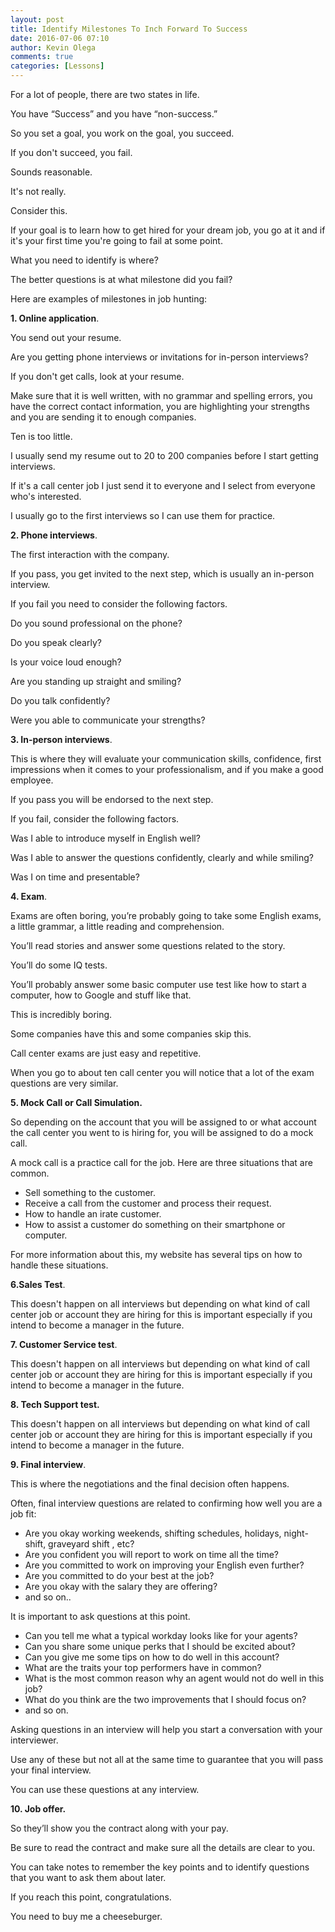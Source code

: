 ```yaml
---
layout: post
title: Identify Milestones To Inch Forward To Success
date: 2016-07-06 07:10
author: Kevin Olega
comments: true
categories: [Lessons]
---
```

For a lot of people, there are two states in life. 

You have “Success” and you have “non-success.” 

So you set a goal, you work on the goal, you succeed. 

If you don't succeed, you fail. 

Sounds reasonable. 

It's not really. 

Consider this. 

If your goal is to learn how to get hired for your dream job, you go at it and if it's your first time you're going to fail at some point. 

What you need to identify is where? 

The better questions is at what milestone did you fail? 

Here are examples of milestones in job hunting:

**1. Online application**. 

You send out your resume. 

Are you getting phone interviews or invitations for in-person interviews? 

If you don't get calls, look at your resume. 

Make sure that it is well written, with no grammar and spelling errors, you have the correct contact information, you are highlighting your strengths and you are sending it to enough companies. 

Ten is too little. 

I usually send my resume out to 20 to 200 companies before I start getting interviews. 

If it's a call center job I just send it to everyone and I select from everyone who's interested. 

I usually go to the first interviews so I can use them for practice.

**2. Phone interviews**. 

The first interaction with the company. 

If you pass, you get invited to the next step, which is usually an in-person interview. 

If you fail you need to consider the following factors. 

Do you sound professional on the phone? 

Do you speak clearly? 

Is your voice loud enough? 

Are you standing up straight and smiling? 

Do you talk confidently? 

Were you able to communicate your strengths?

**3. In-person interviews**. 

This is where they will evaluate your communication skills, confidence, first impressions when it comes to your professionalism, and if you make a good employee. 

If you pass you will be endorsed to the next step. 

If you fail, consider the following factors. 

Was I able to introduce myself in English well? 

Was I able to answer the questions confidently, clearly and while smiling? 

Was I on time and presentable? 

**4. Exam**.

Exams are often boring, you’re probably going to take some English exams, a little grammar, a little reading and comprehension. 

You’ll read stories and answer some questions related to the story. 

You’ll do some IQ tests. 

You’ll probably answer some basic computer use test like how to start a computer, how to Google and stuff like that. 

This is incredibly boring. 

Some companies have this and some companies skip this. 

Call center exams are just easy and repetitive. 

When you go to about ten call center you will notice that a lot of the exam questions are very similar.

**5.  Mock Call or Call Simulation.**

So depending on the account that you will be assigned to or what account the call center you went to is hiring for, you will be assigned to do a mock call.

A mock call is a practice call for the job. Here are three situations that are common.

- Sell something to the customer.
- Receive a call from the customer and process their request.
- How to handle an irate customer.
- How to assist a customer do something on their smartphone or computer.

For more information about this, my website has several tips on how to handle these situations.

**6.Sales Test**. 

This doesn't happen on all interviews but depending on what kind of call center job or account they are hiring for this is important especially if you intend to become a manager in the future.

**7. Customer Service test**. 

This doesn't happen on all interviews but depending on what kind of call center job or account they are hiring for this is important especially if you intend to become a manager in the future.

**8. Tech Support test.**
  
This doesn't happen on all interviews but depending on what kind of call center job or account they are hiring for this is important especially if you intend to become a manager in the future.

**9. Final interview**. 

This is where the negotiations and the final decision often happens. 

Often, final interview questions are related to confirming how well you are a job fit:

- Are you okay working weekends, shifting schedules, holidays, night-shift, graveyard shift , etc?
- Are you confident you will report to work on time all the time?
- Are you committed to work on improving your English even further?
- Are you committed to do your best at the job?
- Are you okay with the salary they are offering?
- and so on..

It is important to ask questions at this point.

- Can you tell me what a typical workday looks like for your agents?
- Can you share some unique perks that I should be excited about?
- Can you give me some tips on how to do well in this account?
- What are the traits your top performers have in common?
- What is the most common reason why an agent would not do well in this job?
- What do you think are the two improvements that I should focus on?
- and so on.

Asking questions in an interview will help you start a conversation with your interviewer. 

Use any of these but not all at the same time to guarantee that you will pass your final interview. 

You can use these questions at any interview.

**10.  Job offer.**

So they’ll show you the contract along with your pay. 

Be sure to read the contract and make sure all the details are clear to you.

You can take notes to remember the key points and to identify questions that you want to ask them about later. 

If you reach this point, congratulations. 

You need to buy me a cheeseburger. 
